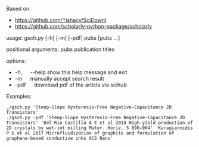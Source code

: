 Based on:
- https://github.com/Tishacy/SciDownl
- https://github.com/scholarly-python-package/scholarly

usage: gsch.py [-h] [-m] [-pdf] pubs [pubs ...]

positional arguments:
  pubs        publication titles

options:
- -h, &emsp; --help  show this help message and exit
- -m    &emsp;      manually accept search result
- -pdf    &emsp;    download pdf of the article via scihub

Examples:

    ./gsch.py 'Steep-Slope Hysteresis-Free Negative-Capacitance 2D Transistors'
    ./gsch.py -pdf 'Steep-Slope Hysteresis-Free Negative-Capacitance 2D Transistors' 'Del Rio Castillo A E et al 2018 High-yield production of 2D crystals by wet-jet milling Mater. Horiz. 5 890–904' 'Karagiannidis P G et al 2017 Microfluidization of graphite and formulation of graphene-based conductive inks ACS Nano'
